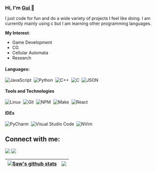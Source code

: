 ### Hi, I'm [Gui ](https://github.com/Saw8888) 👋

I just code for fun and do a wide variety of projects I feel like doing. I am currently mainly using c but I am learning other programming languages. 

**My Interest**:
- Game Development
- CG
- Cellular Automata
- Research

#### Languages:

![JavaScript](https://shields.io/badge/JavaScript-F7DF1E?logo=JavaScript&logoColor=000&style=flat-square)&nbsp;
![Python](https://img.shields.io/badge/Python-3776AB?style=for-the-badge&logo=python&logoColor=white)&nbsp;
![C++](https://img.shields.io/badge/C++-00599C?style=flat-square&logo=C%2B%2B&logoColor=white)&nbsp;
![C](https://img.shields.io/badge/C-00599C?style=for-the-badge&logo=c&logoColor=white)&nbsp;
![JSON](https://img.shields.io/badge/JSON-000000?style=for-the-badge&logo=JSON&logoColor=white)&nbsp;

#### Tools and Technologies

![Linux](https://img.shields.io/badge/Linux-FCC624?style=for-the-badge&logo=linux&logoColor=black)&nbsp;
![Git](https://img.shields.io/badge/GIT-E44C30?style=for-the-badge&logo=git&logoColor=white)&nbsp;
![NPM](https://img.shields.io/badge/NPM-FF0000?style=for-the-badge&logo=npm&logoColor=white)&nbsp;
![Make](https://img.shields.io/badge/make-FFA500?style=for-the-badge&logo=make&logoColor=white)&nbsp;
![React](https://shields.io/badge/react-black?logo=react&style=for-the-badge)&nbsp;

#### IDEs

![PyCharm](https://img.shields.io/badge/pycharm-143?style=for-the-badge&logo=pycharm&logoColor=black&color=black&labelColor=green)&nbsp;
![Visual Studio Code](https://img.shields.io/badge/Visual%20Studio%20Code-0078d7.svg?style=for-the-badge&logo=visual-studio-code&logoColor=white)&nbsp;
![NVim](https://img.shields.io/badge/Neovim-57A143?logo=neovim&logoColor=white&style=for-the-badge)&nbsp;


## Connect with me:

<p align = "center">

[<img src="https://img.shields.io/badge/gmail-%2312100E.svg?&style=for-the-badge&logo=gmail&logoColor=white&color=black" />](https://gmail.com/cuervoarangoguillermo@gmail.com)
[<img src="https://img.shields.io/badge/instagram-%2312100E.svg?&style=for-the-badge&logo=instagram&logoColor=white&color=black" />](https://instagram.com/gui.cuervo)
</p>

| <a href="https://github.com/Saw8888/github-readme-stats"><img align="center" src="https://github-readme-stats.vercel.app/api?username=Saw8888&show_icons=true&include_all_commits=true&theme=buefy&hide_border=true" alt="Saw's github stats" /></a> | <a href="https://github.com/Saw8888/github-readme-stats"><img align="center" src="https://github-readme-stats.vercel.app/api/top-langs/?username=Saw8888&layout=compact&theme=buefy&hide_border=true" /></a> |
| ------------- | ------------- |
